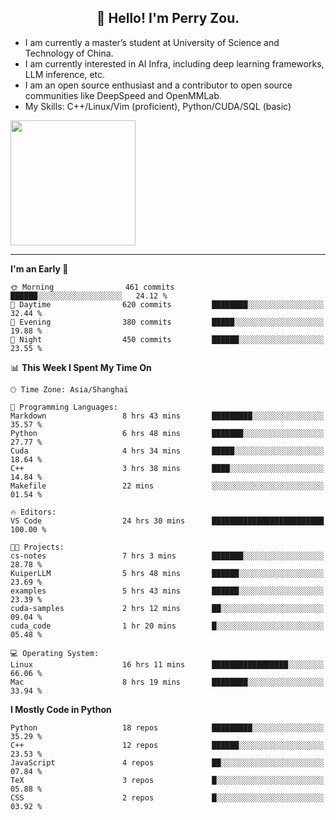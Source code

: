 <h2 align="center">👋 Hello! I'm Perry Zou.</h2>

- I am currently a master’s student at University of Science and Technology of China.
- I am currently interested in AI Infra, including deep learning frameworks, LLM inference, etc.
- I am an open source enthusiast and a contributor to open source communities like DeepSpeed and OpenMMLab.
- My Skills: C++/Linux/Vim (proficient), Python/CUDA/SQL (basic)

<img height=200 align="center" src="https://github-readme-stats.vercel.app/api?username=zonepg" />

-------

<!--START_SECTION:waka-->
**I'm an Early 🐤** 

```text
🌞 Morning                461 commits         ██████░░░░░░░░░░░░░░░░░░░   24.12 % 
🌆 Daytime                620 commits         ████████░░░░░░░░░░░░░░░░░   32.44 % 
🌃 Evening                380 commits         █████░░░░░░░░░░░░░░░░░░░░   19.88 % 
🌙 Night                  450 commits         ██████░░░░░░░░░░░░░░░░░░░   23.55 % 
```


📊 **This Week I Spent My Time On** 

```text
🕑︎ Time Zone: Asia/Shanghai

💬 Programming Languages: 
Markdown                 8 hrs 43 mins       █████████░░░░░░░░░░░░░░░░   35.57 % 
Python                   6 hrs 48 mins       ███████░░░░░░░░░░░░░░░░░░   27.77 % 
Cuda                     4 hrs 34 mins       █████░░░░░░░░░░░░░░░░░░░░   18.64 % 
C++                      3 hrs 38 mins       ████░░░░░░░░░░░░░░░░░░░░░   14.84 % 
Makefile                 22 mins             ░░░░░░░░░░░░░░░░░░░░░░░░░   01.54 % 

🔥 Editors: 
VS Code                  24 hrs 30 mins      █████████████████████████   100.00 % 

🐱‍💻 Projects: 
cs-notes                 7 hrs 3 mins        ███████░░░░░░░░░░░░░░░░░░   28.78 % 
KuiperLLM                5 hrs 48 mins       ██████░░░░░░░░░░░░░░░░░░░   23.69 % 
examples                 5 hrs 43 mins       ██████░░░░░░░░░░░░░░░░░░░   23.39 % 
cuda-samples             2 hrs 12 mins       ██░░░░░░░░░░░░░░░░░░░░░░░   09.04 % 
cuda_code                1 hr 20 mins        █░░░░░░░░░░░░░░░░░░░░░░░░   05.48 % 

💻 Operating System: 
Linux                    16 hrs 11 mins      █████████████████░░░░░░░░   66.06 % 
Mac                      8 hrs 19 mins       ████████░░░░░░░░░░░░░░░░░   33.94 % 
```

**I Mostly Code in Python** 

```text
Python                   18 repos            █████████░░░░░░░░░░░░░░░░   35.29 % 
C++                      12 repos            ██████░░░░░░░░░░░░░░░░░░░   23.53 % 
JavaScript               4 repos             ██░░░░░░░░░░░░░░░░░░░░░░░   07.84 % 
TeX                      3 repos             █░░░░░░░░░░░░░░░░░░░░░░░░   05.88 % 
CSS                      2 repos             █░░░░░░░░░░░░░░░░░░░░░░░░   03.92 % 
```




<!--END_SECTION:waka-->
